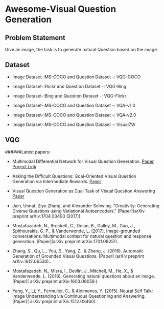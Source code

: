 # Awesome-Visual Question Generation 

## Problem Statement
Give an image, the task is to generate natural Question based on the image.

## Dataset
- Image Dataset-:MS-COCO and Question Dataset -: VQG-COCO

- Image Dataset-:Flickr and Question Dataset -: VQG-Bing

- Image Dataset-:Bing and Question Dataset -: VQG-Flickr

- Image Dataset-:MS-COCO and Question Dataset -: VQA-v1.0

- Image Dataset-:MS-COCO and Question Dataset -: VQA-v2.0

- Image Dataset-:MS-COCO and Question Dataset -: Visual7W
## VQG
######Latest papers: 

 - Multimodal Differential Network for Visual Question Generation. [Paper](http://aclweb.org/anthology/D18-1434) [Project Link](https://badripatro.github.io/MDN-VQG/)
 - Asking the Difficult Questions: Goal-Oriented Visual Question Generation via Intermediate Rewards. [Paper](https://arxiv.org/abs/1711.07614)
- Visual Question Generation as Dual Task of Visual Question Answering [Paper](https://arxiv.org/abs/1709.07192)

- Jain, Unnat, Ziyu Zhang, and Alexander Schwing. "Creativity: Generating Diverse Questions using Variational Autoencoders." [Paper](arXiv preprint arXiv:1704.03493 (2017)).

- Mostafazadeh, N., Brockett, C., Dolan, B., Galley, M., Gao, J., Spithourakis, G. P., & Vanderwende, L. (2017). Image-grounded conversations: Multimodal context for natural question and response generation. [Paper](arXiv preprint arXiv:1701.08251).


- Zhang, S., Qu, L., You, S., Yang, Z., & Zhang, J. (2016). Automatic Generation of Grounded Visual Questions. [Paper] (arXiv preprint arXiv:1612.06530)..
- Mostafazadeh, N., Misra, I., Devlin, J., Mitchell, M., He, X., & Vanderwende, L. (2016). Generating natural questions about an image.[Paper]( arXiv preprint arXiv:1603.06059.)


- Yang, Y., Li, Y., Fermuller, C., & Aloimonos, Y. (2015). Neural Self Talk: Image Understanding via Continuous Questioning and Answering.[Paper]( arXiv preprint arXiv:1512.03460).

